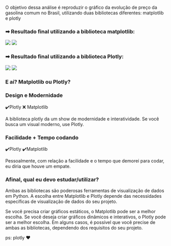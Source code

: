 O objetivo dessa análise é reproduzir o gráfico da evolução de preço da gasolina comum no Brasil, utilizando duas bibliotecas diferentes: matplotlib e plotly


<h3>➡ Resultado final utilizando a biblioteca matplotlib:</h3>

<img src="https://i.imgur.com/5x1a7Mq.png" />  


<img src="https://i.imgur.com/DwynTbk.png" />  


<h3>➡ Resultado final utilizando a biblioteca Plotly:</h3>

<img src="https://i.imgur.com/5cmgnrR.png" />  

<img src="https://i.imgur.com/RzRUtpY.png" />  


<h3>E aí? Matplotlib ou Plotly?</h3>

<h3>Design e Modernidade </h3>
 
✔️Plotly
❌ Matplotlib

A biblioteca plotly da um show de modernidade e interatividade. Se você busca um visual moderno, use Plotly.

<h3>Facilidade + Tempo codando </h3>
 
✔️Plotly
✔️Matplotlib

Pessoalmente, com relação a facilidade e o tempo que demorei para codar, eu diria que houve um empate. 

<h3>Afinal, qual eu devo estudar/utilizar? </h3>

Ambas as bibliotecas são poderosas ferramentas de visualização de dados em Python. 
A escolha entre Matplotlib e Plotly depende das necessidades específicas de visualização de dados do seu projeto.

Se você precisa criar gráficos estáticos, o Matplotlib pode ser a melhor escolha. 
Se você deseja criar gráficos dinâmicos e interativos, o Plotly pode ser a melhor escolha.
Em alguns casos, é possível que você precise de ambas as bibliotecas, dependendo dos requisitos do seu projeto.

ps: plotly ❤️
